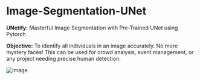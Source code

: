 # Image-Segmentation-UNet
**UNetify:** Masterful Image Segmentation with Pre-Trained UNet using Pytorch

**Objective:** To identify all individuals in an image accurately. No more mystery faces! This can be used for crowd analysis, event management, or any project needing precise human detection.

![image](https://github.com/DurgaSandeep25/Image-Segmentation-UNet/assets/38128597/2d1038c8-f0bc-4b14-9e7b-e4aa440032ba)

